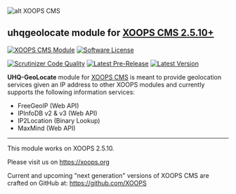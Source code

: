 ![alt XOOPS CMS](https://xoops.org/images/logoXoopsPhp8.png)

## uhqgeolocate module for  [XOOPS CMS 2.5.10+](https://xoops.org)

[![XOOPS CMS Module](https://img.shields.io/badge/XOOPS%20CMS-Module-blue.svg)](https://xoops.org)
[![Software License](https://img.shields.io/badge/license-GPL-brightgreen.svg?style=flat)](https://www.gnu.org/licenses/gpl-2.0.html)

[![Scrutinizer Code Quality](https://img.shields.io/scrutinizer/g/XoopsModules25x/xmodule.svg?style=flat)](https://scrutinizer-ci.com/g/mambax7/xmodule/?branch=master)
[![Latest Pre-Release](https://img.shields.io/github/tag/XoopsModules25x/xmodule.svg?style=flat)](https://github.com/mambax7/xmodule/tags/)
[![Latest Version](https://img.shields.io/github/release/XoopsModules25x/xmodule.svg?style=flat)](https://github.com/mambax7/xmodule/releases/)

**UHQ-GeoLocate** module for [XOOPS CMS](https://xoops.org) is meant to provide geolocation services given an IP address to other XOOPS modules and currently supports the following information services:

* FreeGeoIP (Web API)
* IPInfoDB v2 & v3 (Web API)
* IP2Location (Binary Lookup)
* MaxMind (Web API)

---

This module works on XOOPS 2.5.10. 

Please visit us on https://xoops.org

Current and upcoming "next generation" versions of XOOPS CMS are crafted on GitHub at: https://github.com/XOOPS

